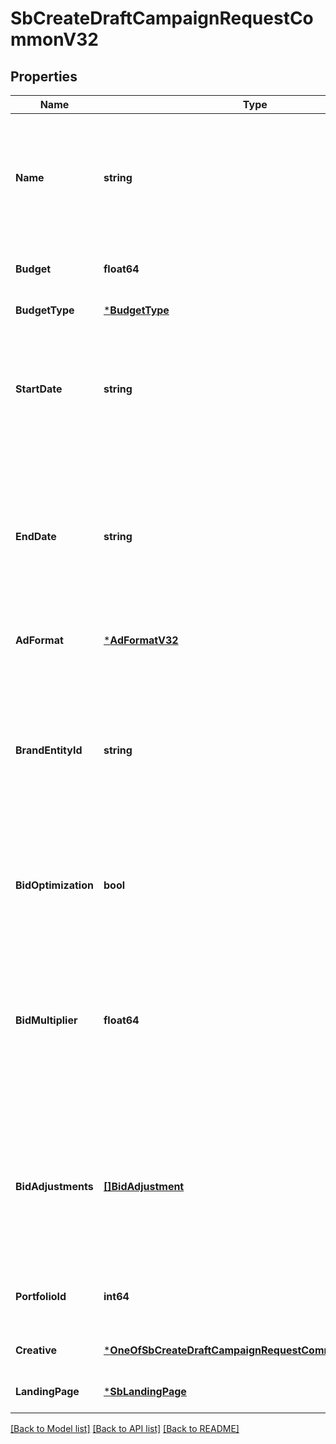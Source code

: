 # SbCreateDraftCampaignRequestCommonV32

## Properties
Name | Type | Description | Notes
------------ | ------------- | ------------- | -------------
**Name** | **string** | The name of the draft campaign. Maximum 128 characters. Names must be unique to the Amazon Ads account to which they are associated. | [default to null]
**Budget** | **float64** | The budget associated with the draft campaign. | [default to null]
**BudgetType** | [***BudgetType**](BudgetType.md) |  | [default to null]
**StartDate** | **string** | The YYYYMMDD start date of the campaign. Must be equal to or greater than the current date. If not specified, is set to current date by default. | [optional] [default to null]
**EndDate** | **string** | The YYYYMMDD end date of the campaign. Must be greater than the value specified in the &#x60;startDate&#x60; field. If not specified, the campaign has no end date and runs continuously. | [optional] [default to null]
**AdFormat** | [***AdFormatV32**](AdFormatV3_2.md) |  | [optional] [default to null]
**BrandEntityId** | **string** | The brand entity identifier to which the draft campaign is associated. Note that this field is required for sellers. Retrieve using the getBrands or getStores operations in the /v2/stores resource. | [optional] [default to null]
**BidOptimization** | **bool** | Set to &#x60;true&#x60; to have Amazon automatically optimize bids for placements below top of search. | [optional] [default to true]
**BidMultiplier** | **float64** | A bid multiplier. Note that this field can only be set when &#x27;bidOptimization&#x27; is set to false. Value is a percentage to two decimal places. Example: If set to -40.00 for a $5.00 bid, the resulting bid is $3.00. | [optional] [default to null]
**BidAdjustments** | [**[]BidAdjustment**](BidAdjustment.md) | List of bid adjustment for each placement group. BidMultiplier cannot be specified when bidAdjustments presents. &#x60;Not supported for video campaigns&#x60; | [optional] [default to null]
**PortfolioId** | **int64** | The identifier of the Portfolio to which the draft campaign is associated. | [optional] [default to null]
**Creative** | [***OneOfSbCreateDraftCampaignRequestCommonV32Creative**](OneOfSbCreateDraftCampaignRequestCommonV32Creative.md) |  | [optional] [default to null]
**LandingPage** | [***SbLandingPage**](SBLandingPage.md) |  | [optional] [default to null]

[[Back to Model list]](../README.md#documentation-for-models) [[Back to API list]](../README.md#documentation-for-api-endpoints) [[Back to README]](../README.md)

